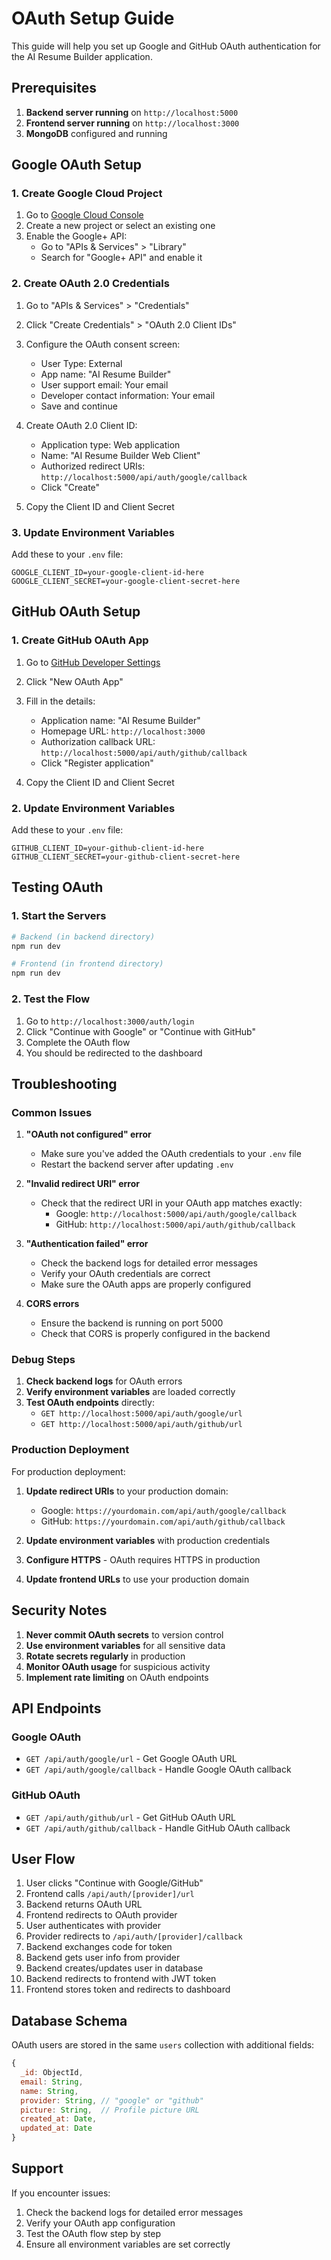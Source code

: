 # OAuth Setup Guide

This guide will help you set up Google and GitHub OAuth authentication for the AI Resume Builder application.

## Prerequisites

1. **Backend server running** on `http://localhost:5000`
2. **Frontend server running** on `http://localhost:3000`
3. **MongoDB** configured and running

## Google OAuth Setup

### 1. Create Google Cloud Project

1. Go to [Google Cloud Console](https://console.cloud.google.com/)
2. Create a new project or select an existing one
3. Enable the Google+ API:
   - Go to "APIs & Services" > "Library"
   - Search for "Google+ API" and enable it

### 2. Create OAuth 2.0 Credentials

1. Go to "APIs & Services" > "Credentials"
2. Click "Create Credentials" > "OAuth 2.0 Client IDs"
3. Configure the OAuth consent screen:
   - User Type: External
   - App name: "AI Resume Builder"
   - User support email: Your email
   - Developer contact information: Your email
   - Save and continue

4. Create OAuth 2.0 Client ID:
   - Application type: Web application
   - Name: "AI Resume Builder Web Client"
   - Authorized redirect URIs: `http://localhost:5000/api/auth/google/callback`
   - Click "Create"

5. Copy the Client ID and Client Secret

### 3. Update Environment Variables

Add these to your `.env` file:
```env
GOOGLE_CLIENT_ID=your-google-client-id-here
GOOGLE_CLIENT_SECRET=your-google-client-secret-here
```

## GitHub OAuth Setup

### 1. Create GitHub OAuth App

1. Go to [GitHub Developer Settings](https://github.com/settings/developers)
2. Click "New OAuth App"
3. Fill in the details:
   - Application name: "AI Resume Builder"
   - Homepage URL: `http://localhost:3000`
   - Authorization callback URL: `http://localhost:5000/api/auth/github/callback`
   - Click "Register application"

4. Copy the Client ID and Client Secret

### 2. Update Environment Variables

Add these to your `.env` file:
```env
GITHUB_CLIENT_ID=your-github-client-id-here
GITHUB_CLIENT_SECRET=your-github-client-secret-here
```

## Testing OAuth

### 1. Start the Servers

```bash
# Backend (in backend directory)
npm run dev

# Frontend (in frontend directory)
npm run dev
```

### 2. Test the Flow

1. Go to `http://localhost:3000/auth/login`
2. Click "Continue with Google" or "Continue with GitHub"
3. Complete the OAuth flow
4. You should be redirected to the dashboard

## Troubleshooting

### Common Issues

1. **"OAuth not configured" error**
   - Make sure you've added the OAuth credentials to your `.env` file
   - Restart the backend server after updating `.env`

2. **"Invalid redirect URI" error**
   - Check that the redirect URI in your OAuth app matches exactly:
     - Google: `http://localhost:5000/api/auth/google/callback`
     - GitHub: `http://localhost:5000/api/auth/github/callback`

3. **"Authentication failed" error**
   - Check the backend logs for detailed error messages
   - Verify your OAuth credentials are correct
   - Make sure the OAuth apps are properly configured

4. **CORS errors**
   - Ensure the backend is running on port 5000
   - Check that CORS is properly configured in the backend

### Debug Steps

1. **Check backend logs** for OAuth errors
2. **Verify environment variables** are loaded correctly
3. **Test OAuth endpoints** directly:
   - `GET http://localhost:5000/api/auth/google/url`
   - `GET http://localhost:5000/api/auth/github/url`

### Production Deployment

For production deployment:

1. **Update redirect URIs** to your production domain:
   - Google: `https://yourdomain.com/api/auth/google/callback`
   - GitHub: `https://yourdomain.com/api/auth/github/callback`

2. **Update environment variables** with production credentials

3. **Configure HTTPS** - OAuth requires HTTPS in production

4. **Update frontend URLs** to use your production domain

## Security Notes

1. **Never commit OAuth secrets** to version control
2. **Use environment variables** for all sensitive data
3. **Rotate secrets regularly** in production
4. **Monitor OAuth usage** for suspicious activity
5. **Implement rate limiting** on OAuth endpoints

## API Endpoints

### Google OAuth
- `GET /api/auth/google/url` - Get Google OAuth URL
- `GET /api/auth/google/callback` - Handle Google OAuth callback

### GitHub OAuth
- `GET /api/auth/github/url` - Get GitHub OAuth URL
- `GET /api/auth/github/callback` - Handle GitHub OAuth callback

## User Flow

1. User clicks "Continue with Google/GitHub"
2. Frontend calls `/api/auth/[provider]/url`
3. Backend returns OAuth URL
4. Frontend redirects to OAuth provider
5. User authenticates with provider
6. Provider redirects to `/api/auth/[provider]/callback`
7. Backend exchanges code for token
8. Backend gets user info from provider
9. Backend creates/updates user in database
10. Backend redirects to frontend with JWT token
11. Frontend stores token and redirects to dashboard

## Database Schema

OAuth users are stored in the same `users` collection with additional fields:

```javascript
{
  _id: ObjectId,
  email: String,
  name: String,
  provider: String, // "google" or "github"
  picture: String,  // Profile picture URL
  created_at: Date,
  updated_at: Date
}
```

## Support

If you encounter issues:

1. Check the backend logs for detailed error messages
2. Verify your OAuth app configuration
3. Test the OAuth flow step by step
4. Ensure all environment variables are set correctly 
